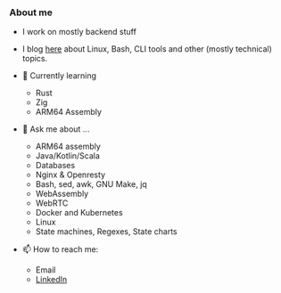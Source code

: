 ### About me
- I work on mostly backend stuff
- I blog [here](https://blog.functor.in/) about Linux, Bash, CLI tools and other (mostly technical) topics.

- 🌱 Currently learning
  - Rust
  - Zig
  - ARM64 Assembly

- 💬 Ask me about ...
  - ARM64 assembly 
  - Java/Kotlin/Scala
  - Databases
  - Nginx & Openresty
  - Bash, sed, awk, GNU Make, jq
  - WebAssembly
  - WebRTC
  - Docker and Kubernetes
  - Linux
  - State machines, Regexes, State charts

- 📫 How to reach me:
  - Email
  - [LinkedIn](https://in.linkedin.com/in/raunak1)
<!--
**rrampage/rrampage** is a ✨ _special_ ✨ repository because its `README.md` (this file) appears on your GitHub profile.

Here are some ideas to get you started:

- 🔭 I’m currently working on ...
- 🌱 I’m currently learning ...
- 👯 I’m looking to collaborate on ...
- 🤔 I’m looking for help with ...
- 💬 Ask me about ...
- 📫 How to reach me: ...
- 😄 Pronouns: ...
- ⚡ Fun fact: ...
-->

